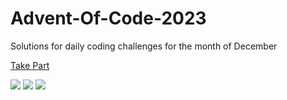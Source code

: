 # Advent-Of-Code-2023

Solutions for daily coding challenges for the month of December

[Take Part](https://adventofcode.com/2023)

![](https://img.shields.io/badge/day%20📅-11-blue)
![](https://img.shields.io/badge/stars%20⭐-21-yellow)
![](https://img.shields.io/badge/days%20completed-10-red)
